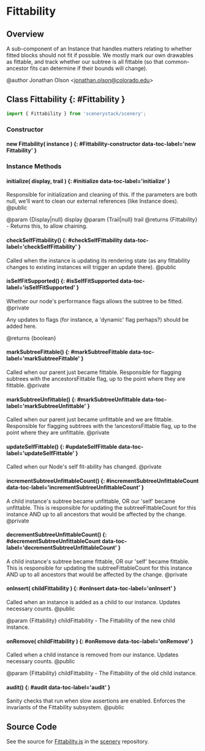 # Fittability

## Overview

A sub-component of an Instance that handles matters relating to whether fitted blocks should not fit if possible.
We mostly mark our own drawables as fittable, and track whether our subtree is all fittable (so that common-ancestor
fits can determine if their bounds will change).

@author Jonathan Olson &lt;jonathan.olson@colorado.edu&gt;

## Class Fittability {: #Fittability }


```js
import { Fittability } from 'scenerystack/scenery';
```
### Constructor

#### new Fittability( instance ) {: #Fittability-constructor data-toc-label='new Fittability' }

### Instance Methods

#### initialize( display, trail ) {: #initialize data-toc-label='initialize' }

Responsible for initialization and cleaning of this. If the parameters are both null, we'll want to clean our
external references (like Instance does).
@public

@param {Display|null} display
@param {Trail|null} trail
@returns {Fittability} - Returns this, to allow chaining.

#### checkSelfFittability() {: #checkSelfFittability data-toc-label='checkSelfFittability' }

Called when the instance is updating its rendering state (as any fittability changes to existing instances will
trigger an update there).
@public

#### isSelfFitSupported() {: #isSelfFitSupported data-toc-label='isSelfFitSupported' }

Whether our node's performance flags allows the subtree to be fitted.
@private

Any updates to flags (for instance, a 'dynamic' flag perhaps?) should be added here.

@returns {boolean}

#### markSubtreeFittable() {: #markSubtreeFittable data-toc-label='markSubtreeFittable' }

Called when our parent just became fittable. Responsible for flagging subtrees with the ancestorsFittable flag,
up to the point where they are fittable.
@private

#### markSubtreeUnfittable() {: #markSubtreeUnfittable data-toc-label='markSubtreeUnfittable' }

Called when our parent just became unfittable and we are fittable. Responsible for flagging subtrees with
the !ancestorsFittable flag, up to the point where they are unfittable.
@private

#### updateSelfFittable() {: #updateSelfFittable data-toc-label='updateSelfFittable' }

Called when our Node's self fit-ability has changed.
@private

#### incrementSubtreeUnfittableCount() {: #incrementSubtreeUnfittableCount data-toc-label='incrementSubtreeUnfittableCount' }

A child instance's subtree became unfittable, OR our 'self' became unfittable. This is responsible for updating
the subtreeFittableCount for this instance AND up to all ancestors that would be affected by the change.
@private

#### decrementSubtreeUnfittableCount() {: #decrementSubtreeUnfittableCount data-toc-label='decrementSubtreeUnfittableCount' }

A child instance's subtree became fittable, OR our 'self' became fittable. This is responsible for updating
the subtreeFittableCount for this instance AND up to all ancestors that would be affected by the change.
@private

#### onInsert( childFittability ) {: #onInsert data-toc-label='onInsert' }

Called when an instance is added as a child to our instance. Updates necessary counts.
@public

@param {Fittability} childFittability - The Fittability of the new child instance.

#### onRemove( childFittability ) {: #onRemove data-toc-label='onRemove' }

Called when a child instance is removed from our instance. Updates necessary counts.
@public

@param {Fittability} childFittability - The Fittability of the old child instance.

#### audit() {: #audit data-toc-label='audit' }

Sanity checks that run when slow assertions are enabled. Enforces the invariants of the Fittability subsystem.
@public



## Source Code

See the source for [Fittability.js](https://github.com/phetsims/scenery/blob/main/js/display/Fittability.js) in the [scenery](https://github.com/phetsims/scenery) repository.
